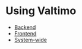 # Using Valtimo

* [Backend](backend/index.md)
* [Frontend](frontend/index.md)
* [System-wide](system-wide/index.md)
